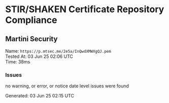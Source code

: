 # STIR/SHAKEN Certificate Repository Compliance

## Martini Security

Name: `https://p.mtsec.me/2e5a/InQwdXMWXgQJ.pem`\
Tested At: 03 Jun 25 02:06 UTC\
Time: 38ms

### Issues

no warning, or error, or notice date level issues were found

Generated: 03 Jun 25 02:15 UTC